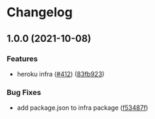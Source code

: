 # Changelog

## 1.0.0 (2021-10-08)


### Features

* heroku infra ([#412](https://www.github.com/ipfs-shipyard/nft.storage/issues/412)) ([83fb923](https://www.github.com/ipfs-shipyard/nft.storage/commit/83fb923ee82be89a9e835e84b94b883fd352cedf))


### Bug Fixes

* add package.json to infra package ([f53487f](https://www.github.com/ipfs-shipyard/nft.storage/commit/f53487fd254121f00952e1541524a894f96fc49a))
